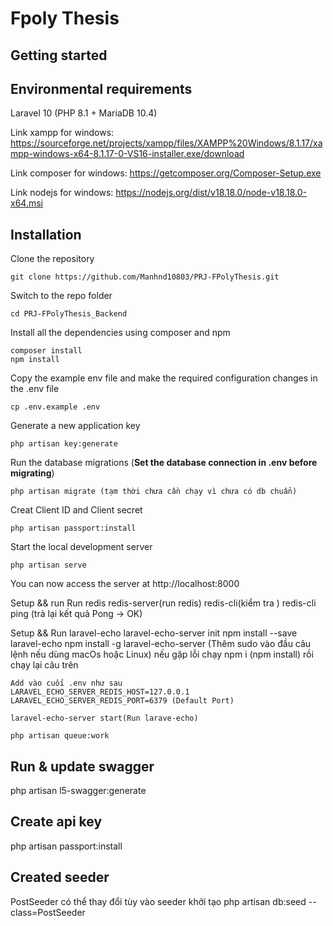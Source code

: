 # Fpoly Thesis

## Getting started

## Environmental requirements

Laravel 10 (PHP 8.1 + MariaDB 10.4)

Link xampp for windows: https://sourceforge.net/projects/xampp/files/XAMPP%20Windows/8.1.17/xampp-windows-x64-8.1.17-0-VS16-installer.exe/download

Link composer for windows: https://getcomposer.org/Composer-Setup.exe

Link nodejs for windows: https://nodejs.org/dist/v18.18.0/node-v18.18.0-x64.msi

## Installation

Clone the repository

    git clone https://github.com/Manhnd10803/PRJ-FPolyThesis.git

Switch to the repo folder

    cd PRJ-FPolyThesis_Backend

Install all the dependencies using composer and npm

    composer install
    npm install

Copy the example env file and make the required configuration changes in the .env file

    cp .env.example .env

Generate a new application key

    php artisan key:generate

Run the database migrations (**Set the database connection in .env before migrating**)

    php artisan migrate (tạm thời chưa cần chạy vì chưa có db chuẩn)

Creat Client ID and Client secret

    php artisan passport:install

Start the local development server

    php artisan serve

You can now access the server at http://localhost:8000

Setup && run Run redis
redis-server(run redis)
redis-cli(kiểm tra )
redis-cli ping (trả lại kết quả Pong -> OK)

Setup && Run laravel-echo
laravel-echo-server init
npm install --save laravel-echo
npm install -g laravel-echo-server (Thêm sudo vào đầu câu lệnh nếu dùng macOs hoặc Linux)
nếu gặp lỗi chạy npm i (npm install) rồi chạy lại câu trên

    Add vào cuối .env như sau
    LARAVEL_ECHO_SERVER_REDIS_HOST=127.0.0.1
    LARAVEL_ECHO_SERVER_REDIS_PORT=6379 (Default Port)

    laravel-echo-server start(Run larave-echo)

    php artisan queue:work

## Run & update swagger

php artisan l5-swagger:generate

## Create api key

php artisan passport:install

## Created seeder
PostSeeder có thể thay đổi tùy vào seeder khởi tạo
php artisan db:seed --class=PostSeeder
